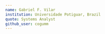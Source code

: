 ```yaml
---
name: Gabriel F. Vilar
institution: Universidade Potiguar, Brazil
quote: Systems Analyst
github_user: cogumm
---
```

